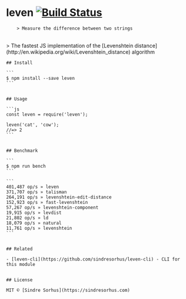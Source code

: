 # leven [![Build Status](https://travis-ci.org/sindresorhus/leven.svg?branch=master)](https://travis-ci.org/sindresorhus/leven)

        > Measure the difference between two strings
<br>
    > The fastest JS implementation of the [Levenshtein distance](http://en.wikipedia.org/wiki/Levenshtein_distance)
    algorithm


    ## Install

    ```
    $ npm install --save leven
    ```


    ## Usage

    ```js
    const leven = require('leven');

    leven('cat', 'cow');
    //=> 2
    ```


    ## Benchmark

    ```
    $ npm run bench
    ```

    ```
    401,487 op/s » leven
    371,707 op/s » talisman
    264,191 op/s » levenshtein-edit-distance
    152,923 op/s » fast-levenshtein
    57,267 op/s » levenshtein-component
    19,915 op/s » levdist
    21,802 op/s » ld
    18,079 op/s » natural
    11,761 op/s » levenshtein
    ```


    ## Related

    - [leven-cli](https://github.com/sindresorhus/leven-cli) - CLI for this module


    ## License

    MIT © [Sindre Sorhus](https://sindresorhus.com)
